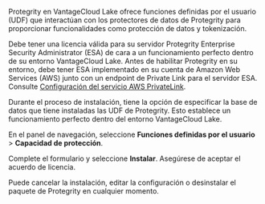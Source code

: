 Protegrity en VantageCloud Lake ofrece funciones definidas por el usuario (UDF) que interactúan con los protectores de datos de Protegrity para proporcionar funcionalidades como protección de datos y tokenización.

Debe tener una licencia válida para su servidor Protegrity Enterprise Security Administrator (ESA) de cara a un funcionamiento perfecto dentro de su entorno VantageCloud Lake. Antes de habilitar Protegrity en su entorno, debe tener ESA implementado en su cuenta de Amazon Web Services (AWS) junto con un endpoint de Private Link para el servidor ESA. Consulte [Configuración del servicio AWS PrivateLink](https://docs.teradata.com/access/sources/dita/topic?dita:topicPath=clt1707128377930.dita).

Durante el proceso de instalación, tiene la opción de especificar la base de datos que tiene instaladas las UDF de Protegrity. Esto establece un funcionamiento perfecto dentro del entorno VantageCloud Lake.

En el panel de navegación, seleccione **Funciones definidas por el usuario** \> **Capacidad de protección**.

Complete el formulario y seleccione **Instalar**. Asegúrese de aceptar el acuerdo de licencia.

Puede cancelar la instalación, editar la configuración o desinstalar el paquete de Protegrity en cualquier momento.
